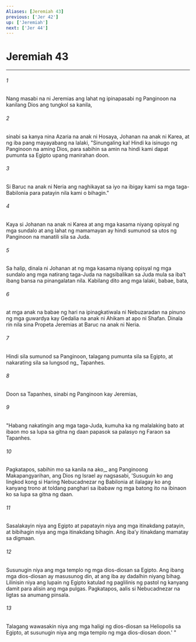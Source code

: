 ```yaml
---
Aliases: [Jeremiah 43]
previous: ['Jer 42']
up: ['Jeremiah']
next: ['Jer 44']
---
```

# Jeremiah 43

***






















###### 1 










Nang masabi na ni Jeremias ang lahat ng ipinapasabi ng Panginoon na kanilang Dios ang tungkol sa kanila, 





















###### 2 










sinabi sa kanya nina Azaria na anak ni Hosaya, Johanan na anak ni Karea, at ng iba pang mayayabang na lalaki, "Sinungaling ka! Hindi ka isinugo ng Panginoon na aming Dios, para sabihin sa amin na hindi kami dapat pumunta sa Egipto upang manirahan doon. 





















###### 3 










Si Baruc na anak ni Neria ang naghikayat sa iyo na ibigay kami sa mga taga-Babilonia para patayin nila kami o bihagin." 





















###### 4 










Kaya si Johanan na anak ni Karea at ang mga kasama niyang opisyal ng mga sundalo at ang lahat ng mamamayan ay hindi sumunod sa utos ng Panginoon na manatili sila sa Juda. 





















###### 5 










Sa halip, dinala ni Johanan at ng mga kasama niyang opisyal ng mga sundalo ang mga natirang taga-Juda na nagsibalikan sa Juda mula sa ibaʼt ibang bansa na pinangalatan nila. Kabilang dito ang mga lalaki, babae, bata, 





















###### 6 










at mga anak na babae ng hari na ipinagkatiwala ni Nebuzaradan na pinuno ng mga guwardya kay Gedalia na anak ni Ahikam at apo ni Shafan. Dinala rin nila sina Propeta Jeremias at Baruc na anak ni Neria. 





















###### 7 










Hindi sila sumunod sa Panginoon, talagang pumunta sila sa Egipto, at nakarating sila sa lungsod ng_ Tapanhes. 





















###### 8 










Doon sa Tapanhes, sinabi ng Panginoon kay Jeremias, 





















###### 9 










"Habang nakatingin ang mga taga-Juda, kumuha ka ng malalaking bato at ibaon mo sa lupa sa gitna ng daan papasok sa palasyo ng Faraon sa Tapanhes. 





















###### 10 










Pagkatapos, sabihin mo sa kanila na ako,_ ang Panginoong Makapangyarihan, ang Dios ng Israel ay nagsasabi, 'Susuguin ko ang lingkod kong si Haring Nebucadnezar ng Babilonia at ilalagay ko ang kanyang trono at toldang panghari sa ibabaw ng mga batong ito na ibinaon ko sa lupa sa gitna ng daan. 





















###### 11 










Sasalakayin niya ang Egipto at papatayin niya ang mga itinakdang patayin, at bibihagin niya ang mga itinakdang bihagin. Ang ibaʼy itinakdang mamatay sa digmaan. 





















###### 12 










Susunugin niya ang mga templo ng mga dios-diosan sa Egipto. Ang ibang mga dios-diosan ay masusunog din, at ang iba ay dadalhin niyang bihag. Lilinisin niya ang lupain ng Egipto katulad ng paglilinis ng pastol ng kanyang damit para alisin ang mga pulgas. Pagkatapos, aalis si Nebucadnezar na ligtas sa anumang pinsala. 





















###### 13 










Talagang wawasakin niya ang mga haligi ng dios-diosan sa Heliopolis sa Egipto, at susunugin niya ang mga templo ng mga dios-diosan doon.' "
